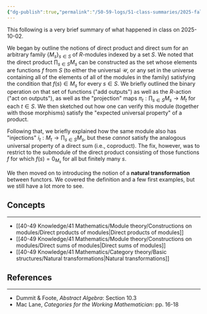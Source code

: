 ```yaml
---
{"dg-publish":true,"permalink":"/50-59-logs/51-class-summaries/2025-fall/math-561/2025-10/2025-10-02/","updated":"2025-10-02T15:03:38-07:00"}
---
```


This following is a very brief summary of what happened in class on 2025-10-02.

We began by outline the notions of direct product and direct sum for an arbitrary family $\{M_s\}_{s\in S}$ of $R$-modules indexed by a set $S$. We noted that the direct product $\displaystyle\prod_{s\in S}M_s$ can be constructed as the set whose elements are functions $f$ from $S$ (to either the universal $\mathcal{U}$, or any set in the universe containing all of the elements of all of the modules in the family) satisfying the condition that $f(s)\in M_s$ for every $s\in S$. We briefly outlined the binary operation on that set of functions ("add outputs") as well as the $R$-action ("act on outputs"), as well as the "projection" maps $\displaystyle \pi_t:\prod_{s\in S}M_s\to M_t$ for each $t\in S$. We then sketched out how one can verify this module (together with those morphisms) satisfy the "expected universal property" of a product.

Following that, we briefly explained how the same module also has "injections" $\displaystyle i_t:M_t\to \prod_{s\in S}M_s$, but these *cannot* satisfy the analogous universal property of a direct sum (i.e., coproduct). The fix, however, was to restrict to the submodule of the direct product consisting of those functions $f$ for which $f(s)=0_{M_s}$ for all but finitely many $s$.

We then moved on to introducing the notion of a **natural transformation** between functors. We covered the definition and a few first examples, but we still have a lot more to see.
## Concepts
---

- [[40-49 Knowledge/41 Mathematics/Module theory/Constructions on modules/Direct products of modules\|Direct products of modules]]
- [[40-49 Knowledge/41 Mathematics/Module theory/Constructions on modules/Direct sums of modules\|Direct sums of modules]]
- [[40-49 Knowledge/41 Mathematics/Category theory/Basic structures/Natural transformations\|Natural transformations]]

## References
---

- Dummit & Foote, *Abstract Algebra*: Section 10.3
- Mac Lane, *Categories for the Working Mathematician*: pp. 16-18